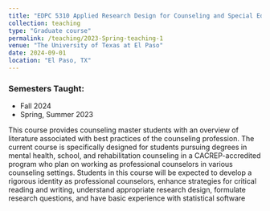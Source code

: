 ```yaml
---
title: "EDPC 5310 Applied Research Design for Counseling and Special Education"
collection: teaching
type: "Graduate course"
permalink: /teaching/2023-Spring-teaching-1
venue: "The University of Texas at El Paso"
date: 2024-09-01
location: "El Paso, TX"
---
```

### Semesters Taught:
- Fall 2024
- Spring, Summer 2023  

This course provides counseling master students with an overview of literature associated with best practices of the counseling profession. The current course is specifically designed for students pursuing degrees in mental health, school, and rehabilitation counseling in a CACREP-accredited program who plan on working as professional counselors in various counseling settings. Students in this course will be expected to develop a rigorous identity as professional counselors, enhance strategies for critical reading and writing, understand appropriate research design, formulate research questions, and have basic experience with statistical software
